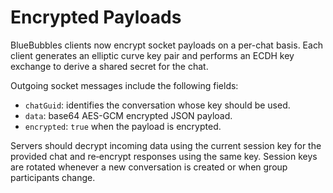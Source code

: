 # Encrypted Payloads

BlueBubbles clients now encrypt socket payloads on a per-chat basis. Each client generates an elliptic curve key pair and performs an ECDH key exchange to derive a shared secret for the chat.

Outgoing socket messages include the following fields:

- `chatGuid`: identifies the conversation whose key should be used.
- `data`: base64 AES-GCM encrypted JSON payload.
- `encrypted`: `true` when the payload is encrypted.

Servers should decrypt incoming data using the current session key for the provided chat and re‑encrypt responses using the same key. Session keys are rotated whenever a new conversation is created or when group participants change.
